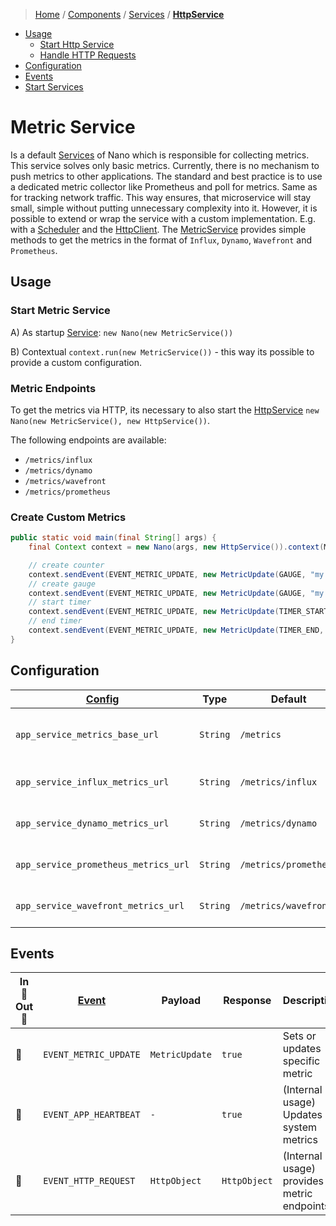 > [Home](../../../README.md)
> / [Components](../../../README.md#-components)
> / [Services](../../services/README.md)
> / [**HttpService**](README.md)

* [Usage](#usage)
    * [Start Http Service](#start-http-service)
    * [Handle HTTP Requests](#handle-http-requests)
* [Configuration](#configuration)
* [Events](#events)
* [Start Services](#start-services)

# Metric Service

Is a default [Services](../services/README.md) of Nano which is responsible for collecting metrics.
This service solves only basic metrics.
Currently, there is no mechanism to push metrics to other applications.
The standard and best practice is to use a dedicated metric collector like Prometheus and poll for metrics.
Same as for tracking network traffic.
This way ensures, that microservice will stay small, simple without putting unnecessary complexity into it.
However, it is possible to extend or wrap the service with a custom implementation. E.g. with
a [Scheduler](../../schedulers/README.md) and the [HttpClient](../httpservice/README.md#send-http-requests).
The [MetricService](README.md) provides simple methods to get the metrics in the format
of `Influx`, `Dynamo`, `Wavefront` and `Prometheus`.

## Usage

### Start Metric Service

A) As startup [Service](../services/README.md): `new Nano(new MetricService())`

B) Contextual `context.run(new MetricService())` - this way its possible to provide a custom configuration.

### Metric Endpoints

To get the metrics via HTTP, its necessary to also start
the [HttpService](../httpservice/README.md) `new Nano(new MetricService(), new HttpService())`.

The following endpoints are available:

* `/metrics/influx`
* `/metrics/dynamo`
* `/metrics/wavefront`
* `/metrics/prometheus`

### Create Custom Metrics

```java
public static void main(final String[] args) {
    final Context context = new Nano(args, new HttpService()).context(MyClass.class);

    // create counter
    context.sendEvent(EVENT_METRIC_UPDATE, new MetricUpdate(GAUGE, "my.counter.key", 130624, metricTags));
    // create gauge
    context.sendEvent(EVENT_METRIC_UPDATE, new MetricUpdate(GAUGE, "my.gauge.key", 200888, metricTags));
    // start timer
    context.sendEvent(EVENT_METRIC_UPDATE, new MetricUpdate(TIMER_START, "my.timer.key", null, metricTags));
    // end timer
    context.sendEvent(EVENT_METRIC_UPDATE, new MetricUpdate(TIMER_END, "my.timer.key", null, metricTags));
}
```

## Configuration

| [Config](../../context/README.md#configuration) | Type     | Default               | Description                        |
|-------------------------------------------------|----------|-----------------------|------------------------------------|
| `app_service_metrics_base_url`                  | `String` | `/metrics`            | Base path for all metric endpoints |
| `app_service_influx_metrics_url`                | `String` | `/metrics/influx`     | Custom path for Influx             |
| `app_service_dynamo_metrics_url`                | `String` | `/metrics/dynamo`     | Custom path for Dynamo             |
| `app_service_prometheus_metrics_url`            | `String` | `/metrics/prometheus` | Custom path for prometheus         |
| `app_service_wavefront_metrics_url`             | `String` | `/metrics/wavefront`  | Custom path for Wavefront          |

## Events

| In 🔲 <br/> Out 🔳 | [Event](../../events/README.md) | Payload        | Response     | Description                                |
|--------------------|---------------------------------|----------------|--------------|--------------------------------------------|
| 🔲                 | `EVENT_METRIC_UPDATE`           | `MetricUpdate` | `true`       | Sets or updates specific metric            |
| 🔲                 | `EVENT_APP_HEARTBEAT`           | `-`            | `true`       | (Internal usage) Updates system metrics    |
| 🔲                 | `EVENT_HTTP_REQUEST`            | `HttpObject`   | `HttpObject` | (Internal usage) provides metric endpoints |

